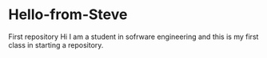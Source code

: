 # Hello-from-Steve
First repository
Hi I am a student in sofrware engineering and this is my first class in starting a repository. 
